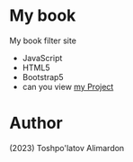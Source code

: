 # My book
My book filter site

- JavaScript 
- HTML5
- Bootstrap5
- can you view [my Project](https://toshpulatovalimardon.github.io/my-book-filter/)
# Author 
(2023) Toshpo'latov Alimardon
